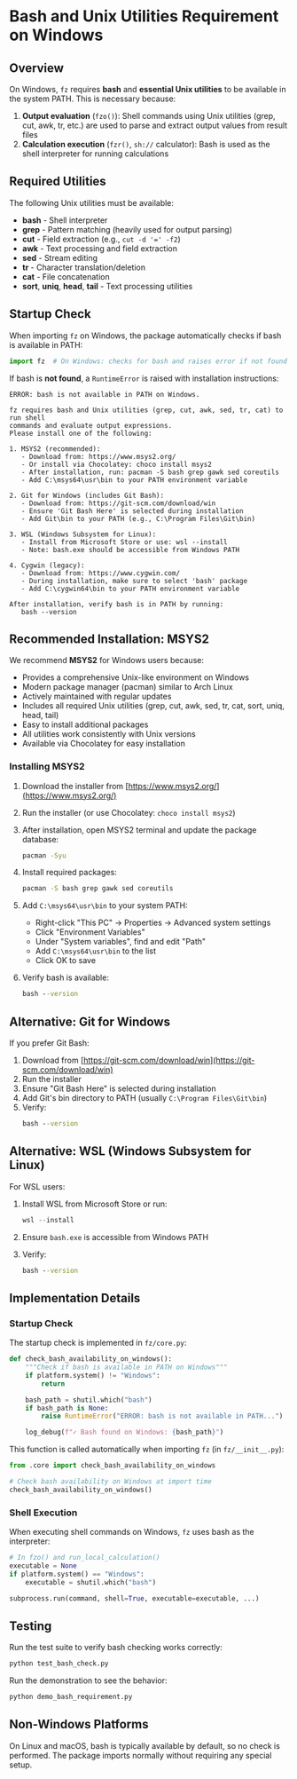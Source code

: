 # Bash and Unix Utilities Requirement on Windows

## Overview

On Windows, `fz` requires **bash** and **essential Unix utilities** to be available in the system PATH. This is necessary because:

1. **Output evaluation** (`fzo()`): Shell commands using Unix utilities (grep, cut, awk, tr, etc.) are used to parse and extract output values from result files
2. **Calculation execution** (`fzr()`, `sh://` calculator): Bash is used as the shell interpreter for running calculations

## Required Utilities

The following Unix utilities must be available:

- **bash** - Shell interpreter
- **grep** - Pattern matching (heavily used for output parsing)
- **cut** - Field extraction (e.g., `cut -d '=' -f2`)
- **awk** - Text processing and field extraction
- **sed** - Stream editing
- **tr** - Character translation/deletion
- **cat** - File concatenation
- **sort**, **uniq**, **head**, **tail** - Text processing utilities

## Startup Check

When importing `fz` on Windows, the package automatically checks if bash is available in PATH:

```python
import fz  # On Windows: checks for bash and raises error if not found
```

If bash is **not found**, a `RuntimeError` is raised with installation instructions:

```
ERROR: bash is not available in PATH on Windows.

fz requires bash and Unix utilities (grep, cut, awk, sed, tr, cat) to run shell
commands and evaluate output expressions.
Please install one of the following:

1. MSYS2 (recommended):
   - Download from: https://www.msys2.org/
   - Or install via Chocolatey: choco install msys2
   - After installation, run: pacman -S bash grep gawk sed coreutils
   - Add C:\msys64\usr\bin to your PATH environment variable

2. Git for Windows (includes Git Bash):
   - Download from: https://git-scm.com/download/win
   - Ensure 'Git Bash Here' is selected during installation
   - Add Git\bin to your PATH (e.g., C:\Program Files\Git\bin)

3. WSL (Windows Subsystem for Linux):
   - Install from Microsoft Store or use: wsl --install
   - Note: bash.exe should be accessible from Windows PATH

4. Cygwin (legacy):
   - Download from: https://www.cygwin.com/
   - During installation, make sure to select 'bash' package
   - Add C:\cygwin64\bin to your PATH environment variable

After installation, verify bash is in PATH by running:
   bash --version
```

## Recommended Installation: MSYS2

We recommend **MSYS2** for Windows users because:

- Provides a comprehensive Unix-like environment on Windows
- Modern package manager (pacman) similar to Arch Linux
- Actively maintained with regular updates
- Includes all required Unix utilities (grep, cut, awk, sed, tr, cat, sort, uniq, head, tail)
- Easy to install additional packages
- All utilities work consistently with Unix versions
- Available via Chocolatey for easy installation

### Installing MSYS2

1. Download the installer from [https://www.msys2.org/](https://www.msys2.org/)
2. Run the installer (or use Chocolatey: `choco install msys2`)
3. After installation, open MSYS2 terminal and update the package database:
   ```bash
   pacman -Syu
   ```
4. Install required packages:
   ```bash
   pacman -S bash grep gawk sed coreutils
   ```
5. Add `C:\msys64\usr\bin` to your system PATH:
   - Right-click "This PC" → Properties → Advanced system settings
   - Click "Environment Variables"
   - Under "System variables", find and edit "Path"
   - Add `C:\msys64\usr\bin` to the list
   - Click OK to save

6. Verify bash is available:
   ```cmd
   bash --version
   ```

## Alternative: Git for Windows

If you prefer Git Bash:

1. Download from [https://git-scm.com/download/win](https://git-scm.com/download/win)
2. Run the installer
3. Ensure "Git Bash Here" is selected during installation
4. Add Git's bin directory to PATH (usually `C:\Program Files\Git\bin`)
5. Verify:
   ```cmd
   bash --version
   ```

## Alternative: WSL (Windows Subsystem for Linux)

For WSL users:

1. Install WSL from Microsoft Store or run:
   ```powershell
   wsl --install
   ```

2. Ensure `bash.exe` is accessible from Windows PATH
3. Verify:
   ```cmd
   bash --version
   ```

## Implementation Details

### Startup Check

The startup check is implemented in `fz/core.py`:

```python
def check_bash_availability_on_windows():
    """Check if bash is available in PATH on Windows"""
    if platform.system() != "Windows":
        return

    bash_path = shutil.which("bash")
    if bash_path is None:
        raise RuntimeError("ERROR: bash is not available in PATH...")

    log_debug(f"✓ Bash found on Windows: {bash_path}")
```

This function is called automatically when importing `fz` (in `fz/__init__.py`):

```python
from .core import check_bash_availability_on_windows

# Check bash availability on Windows at import time
check_bash_availability_on_windows()
```

### Shell Execution

When executing shell commands on Windows, `fz` uses bash as the interpreter:

```python
# In fzo() and run_local_calculation()
executable = None
if platform.system() == "Windows":
    executable = shutil.which("bash")

subprocess.run(command, shell=True, executable=executable, ...)
```

## Testing

Run the test suite to verify bash checking works correctly:

```bash
python test_bash_check.py
```

Run the demonstration to see the behavior:

```bash
python demo_bash_requirement.py
```

## Non-Windows Platforms

On Linux and macOS, bash is typically available by default, so no check is performed. The package imports normally without requiring any special setup.
